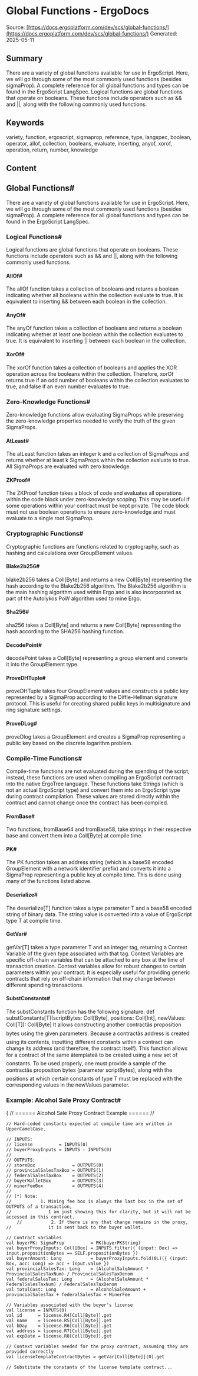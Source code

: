 # Global Functions - ErgoDocs
Source: [https://docs.ergoplatform.com/dev/scs/global-functions/](https://docs.ergoplatform.com/dev/scs/global-functions/)
Generated: 2025-05-11

## Summary
There are a variety of global functions available for use in ErgoScript. Here, we will go through some of the most commonly used functions (besides sigmaProp). A complete reference for all global functions and types can be found in the ErgoScript LangSpec. Logical functions are global functions that operate on booleans. These functions include operators such as && and ||, along with the following commonly used functions.

## Keywords
variety, function, ergoscript, sigmaprop, reference, type, langspec, boolean, operator, allof, collection, booleans, evaluate, inserting, anyof, xorof, operation, return, number, knowledge

## Content
## Global Functions#
There are a variety of global functions available for use in ErgoScript. Here, we will go through some of the most commonly used functions (besides sigmaProp). A complete reference for all global functions and types can be found in the ErgoScript LangSpec.

### Logical Functions#
Logical functions are global functions that operate on booleans. These functions include operators such as && and ||, along with the following commonly used functions.

#### AllOf#
The allOf function takes a collection of booleans and returns a boolean indicating whether all booleans within the collection evaluate to true. It is equivalent to inserting && between each boolean in the collection.

#### AnyOf#
The anyOf function takes a collection of booleans and returns a boolean indicating whether at least one boolean within the collection evaluates to true. It is equivalent to inserting || between each boolean in the collection.

#### XorOf#
The xorOf function takes a collection of booleans and applies the XOR operation across the booleans within the collection. Therefore, xorOf returns true if an odd number of booleans within the collection evaluates to true, and false if an even number evaluates to true.

### Zero-Knowledge Functions#
Zero-knowledge functions allow evaluating SigmaProps while preserving the zero-knowledge properties needed to verify the truth of the given SigmaProps.

#### AtLeast#
The atLeast function takes an integer k and a collection of SigmaProps and returns whether at least k SigmaProps within the collection evaluate to true. All SigmaProps are evaluated with zero knowledge.

#### ZKProof#
The ZKProof function takes a block of code and evaluates all operations within the code block under zero-knowledge scoping. This may be useful if some operations within your contract must be kept private. The code block must not use boolean operations to ensure zero-knowledge and must evaluate to a single root SigmaProp.

### Cryptographic Functions#
Cryptographic functions are functions related to cryptography, such as hashing and calculations over GroupElement values.

#### Blake2b256#
blake2b256 takes a Coll[Byte] and returns a new Coll[Byte] representing the hash according to the Blake2b256 algorithm. The Blake2b256 algorithm is the main hashing algorithm used within Ergo and is also incorporated as part of the Autolykos PoW algorithm used to mine Ergo.

#### Sha256#
sha256 takes a Coll[Byte] and returns a new Coll[Byte] representing the hash according to the SHA256 hashing function.

#### DecodePoint#
decodePoint takes a Coll[Byte] representing a group element and converts it into the GroupElement type.

#### ProveDHTuple#
proveDHTuple takes four GroupElement values and constructs a public key represented by a SigmaProp according to the Diffie-Hellman signature protocol. This is useful for creating shared public keys in multisignature and ring signature settings.

#### ProveDLog#
proveDlog takes a GroupElement and creates a SigmaProp representing a public key based on the discrete logarithm problem.

### Compile-Time Functions#
Compile-time functions are not evaluated during the spending of the script; instead, these functions are used when compiling an ErgoScript contract into the native ErgoTree language. These functions take Strings (which is not an actual ErgoScript type) and convert them into an ErgoScript type during contract compilation. These values are stored directly within the contract and cannot change once the contract has been compiled.

#### FromBase#
Two functions, fromBase64 and fromBase58, take strings in their respective base and convert them into a Coll[Byte] at compile time.

#### PK#
The PK function takes an address string (which is a base58 encoded GroupElement with a network identifier prefix) and converts it into a SigmaProp representing a public key at compile time. This is done using many of the functions listed above.

#### Deserialize#
The deserialize[T] function takes a type parameter T and a base58 encoded string of binary data. The string value is converted into a value of ErgoScript type T at compile time.

#### GetVar#
getVar[T] takes a type parameter T and an integer tag, returning a Context Variable of the given type associated with that tag. Context Variables are specific off-chain variables that can be attached to any box at the time of transaction creation. Context variables allow for robust changes to certain parameters within your contract. It is especially useful for providing generic contracts that rely on off-chain information that may change between different spending transactions.

#### SubstConstants#
The substConstants function has the following signature:
def substConstants[T](scriptBytes: Coll[Byte],
 positions: Coll[Int], newValues: Coll[T]): Coll[Byte]
It allows constructing another contractâs proposition bytes using the given parameters. Because a contractâs address is created using its contents, inputting different constants within a contract can change its address (and therefore, the contract itself). This function allows for a contract of the same âtemplateâ to be created using a new set of constants. To be used properly, one must provide a sample of the contractâs proposition bytes (parameter scriptBytes), along with the positions at which certain constants of type T must be replaced with the corresponding values in the newValues parameter.

### Example: Alcohol Sale Proxy Contract#
{
    // ====== Alcohol Sale Proxy Contract Example ====== // 

    // Hard-coded constants expected at compile time are written in UpperCamelCase.

    // INPUTS:
    // license          = INPUTS(0)
    // buyerProxyInputs = INPUTS - INPUTS(0)
    //
    // OUTPUTS:
    // storeBox              = OUTPUTS(0)
    // provincialSalesTaxBox = OUTPUTS(1)
    // federalSalesTaxBox    = OUTPUTS(2)
    // buyerWalletBox        = OUTPUTS(3)
    // minerFeeBox           = OUTPUTS(4)
    //
    // (*) Note: 
    //           1. Mining fee box is always the last box in the set of OUTPUTS of a transaction,
    //              I am just showing this for clarity, but it will not be accessed in this contract.
        //           2. If there is any that change remains in the proxy, 
    //              it is sent back to the buyer wallet.

    // Contract variables
    val buyerPK: SigmaProp          = PK(buyerPKString)
    val buyerProxyInputs: Coll[Box] = INPUTS.filter({ (input: Box) => input.propositionBytes == SELF.propositionBytes })
    val buyerAmount: Long           = buyerProxyInputs.fold(0L)({ (input: Box, acc: Long) => acc + input.value })
    val provincialSalesTax: Long    = (AlcoholSaleAmount * ProvincialSalesTaxNum) / ProvincialSalesTaxDenom
    val federalSalesTax: Long       = (AlcoholSaleAmount * FederalSalesTaxNum) / FederalSalesTaxDenom
    val totalCost: Long             = AlcoholSaleAmount + provincialSalesTax + federalSalesTax + MinerFee

    // Variables associated with the buyer's license
    val license = INPUTS(0)
    val id      = license.R4[Coll[Byte]].get
    val name    = license.R5[Coll[Byte]].get
    val bDay    = license.R6[Coll[Byte]].get
    val address = license.R7[Coll[Byte]].get
    val expDate = license.R8[Coll[Byte]].get

    // Context variables needed for the proxy contract, assuming they are provided correctly
    val licenseTemplateContractBytes = getVar[Coll[Byte]](0).get

    // Substitute the constants of the license template contract...
